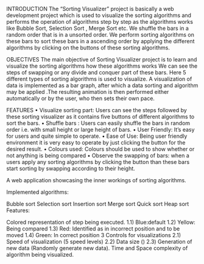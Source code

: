 INTRODUCTION
The “Sorting Visualizer” project is basically a web development project which is used to visualize the sorting algorithms and 
performs the operation of algorithms step by step as the algorithms works like Bubble Sort, Selection Sort , Merge Sort etc. We shuffle 
the bars in a random order that is in a unsorted order. We perform sorting algorithms on these bars to sort these bars in a 
ascending order by applying the different algorithms by clicking on the buttons of these sorting algorithms.

OBJECTIVES
The main objective of Sorting Visualizer project is to learn and visualize the sorting algorithms how these algorithms works We 
can see the steps of swapping or any divide and conquer part of these bars. Here 5 different types of sorting algorithms is used to 
visualize.
A visualization of data is implemented as a bar graph, after which a data sorting and algorithm may be applied .The resulting 
animation is then performed either automatically or by the user, who then sets their own pace.

FEATURES
• Visualize sorting part: Users can see the steps followed by these sorting visualizer as it contains five buttons of different
algorithms to sort the bars.
• Shuffle bars : Users can easily shuffle the bars in random order i.e. with small height or large height of bars. 
• User Friendly: It’s easy for users and quite simple to operate. • Ease of Use: Being user friendly environment it is very easy to 
operate by just clicking the button for the desired result. 
• Colours used: Colours should be used to show whether or not anything is being compared 
• Observe the swapping of bars: when a users apply any sorting algorithms by clicking the button than these bars start sorting by 
swapping according to their height.

A web application showcasing the inner workings of sorting algorithms.

Implemented algorithms:

Bubble sort
Selection sort
Insertion sort
Merge sort
Quick sort
Heap sort
Features:

Colored representation of step being executed. 1.1) Blue:default 1.2) Yellow: Being compared 1.3) Red: Identified as in incorrect position and to be moved 1.4) Green: In correct position
3 Controls for visualizations 2.1) Speed of visualization (5 speed levels) 2.2) Data size () 2.3) Generation of new data (Randomly generate new data).
Time and Space complexity of algorithm being visualized.
